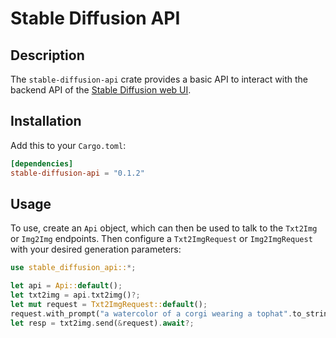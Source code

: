 # Stable Diffusion API

## Description

The `stable-diffusion-api` crate provides a basic API to interact with the backend API of the
[Stable Diffusion web UI](https://github.com/AUTOMATIC1111/stable-diffusion-webui).

## Installation

Add this to your `Cargo.toml`:

```toml
[dependencies]
stable-diffusion-api = "0.1.2"
```

## Usage

To use, create an `Api` object, which can then be used to talk to the `Txt2Img`
or `Img2Img` endpoints. Then configure a `Txt2ImgRequest` or `Img2ImgRequest`
with your desired generation parameters:

```rust
use stable_diffusion_api::*;

let api = Api::default();
let txt2img = api.txt2img()?;
let mut request = Txt2ImgRequest::default();
request.with_prompt("a watercolor of a corgi wearing a tophat".to_string());
let resp = txt2img.send(&request).await?;
```
